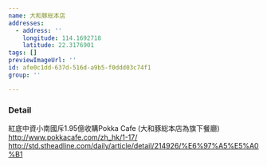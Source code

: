 ```yaml
---
name: 大和豚総本店
addresses:
  - address: ''
    longitude: 114.1692718
    latitude: 22.3176901
tags: []
previewImageUrl: ''
id: afe0c1dd-637d-516d-a9b5-f0ddd03c74f1
group: ''

---
```

### Detail
紅底中資小南國斥1.95億收購Pokka Cafe (大和豚総本店為旗下餐廳)
http://www.pokkacafe.com/zh_hk/1-17/
http://std.stheadline.com/daily/article/detail/214926/%E6%97%A5%E5%A0%B1
